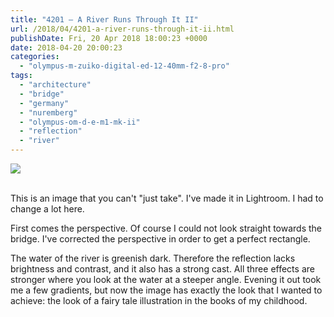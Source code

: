 ```yaml
---
title: "4201 – A River Runs Through It II"
url: /2018/04/4201-a-river-runs-through-it-ii.html
publishDate: Fri, 20 Apr 2018 18:00:23 +0000
date: 2018-04-20 20:00:23
categories: 
  - "olympus-m-zuiko-digital-ed-12-40mm-f2-8-pro"
tags: 
  - "architecture"
  - "bridge"
  - "germany"
  - "nuremberg"
  - "olympus-om-d-e-m1-mk-ii"
  - "reflection"
  - "river"
---
```

<div class="container">
<div class="center"><a target="_blank" href="https://d25zfm9zpd7gm5.cloudfront.net/1200x1200/2017/20170618_212224_lr.jpg"><img class="webfeedsFeaturedVisual" src="https://d25zfm9zpd7gm5.cloudfront.net/0600x0600/2017/20170618_212224_lr.jpg" /></a></div>
</div>
<br />

This is an image that you can't "just take". I've made it in Lightroom. I had to change a lot here. 

First comes the perspective. Of course I could not look straight towards the bridge. I've corrected the perspective in order to get a perfect rectangle.

The water of the river is greenish dark. Therefore the reflection lacks brightness and contrast, and it also has a strong cast. All three effects are stronger where you look at the water at a steeper angle. Evening it out took me a few gradients, but now the image has exactly the look that I wanted to achieve: the look of a fairy tale illustration in the books of my childhood. 
